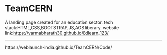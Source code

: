 # TeamCERN
A landing page created for an education sector.
tech stack:HTML,CSS,BOOTSTRAP,JS,AOS liberary.
website link:https://varmabharath30.github.io/Edlearn_123/
<hr>
https://weblaunch-india.github.io/TeamCERN/Code/
